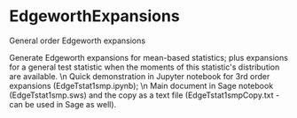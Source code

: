 # EdgeworthExpansions
General order Edgeworth expansions

Generate Edgeworth expansions for mean-based statistics; plus expansions for a general test statistic when the moments of this statistic's distribution are available. \n
Quick demonstration in Jupyter notebook for 3rd order expansions (EdgeTstat1smp.ipynb); \n
Main document in Sage notebook (EdgeTstat1smp.sws) and the copy as a text file (EdgeTstat1smpCopy.txt - can be used in Sage as well).
